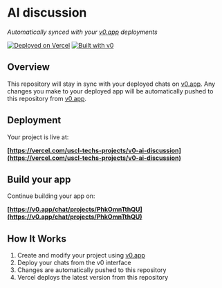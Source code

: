 # AI discussion

*Automatically synced with your [v0.app](https://v0.app) deployments*

[![Deployed on Vercel](https://img.shields.io/badge/Deployed%20on-Vercel-black?style=for-the-badge&logo=vercel)](https://vercel.com/uscl-techs-projects/v0-ai-discussion)
[![Built with v0](https://img.shields.io/badge/Built%20with-v0.app-black?style=for-the-badge)](https://v0.app/chat/projects/PhkOmnTthQU)

## Overview

This repository will stay in sync with your deployed chats on [v0.app](https://v0.app).
Any changes you make to your deployed app will be automatically pushed to this repository from [v0.app](https://v0.app).

## Deployment

Your project is live at:

**[https://vercel.com/uscl-techs-projects/v0-ai-discussion](https://vercel.com/uscl-techs-projects/v0-ai-discussion)**

## Build your app

Continue building your app on:

**[https://v0.app/chat/projects/PhkOmnTthQU](https://v0.app/chat/projects/PhkOmnTthQU)**

## How It Works

1. Create and modify your project using [v0.app](https://v0.app)
2. Deploy your chats from the v0 interface
3. Changes are automatically pushed to this repository
4. Vercel deploys the latest version from this repository